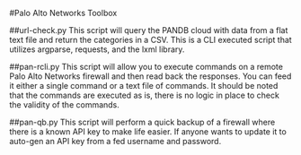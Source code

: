 #Palo Alto Networks Toolbox

##url-check.py
This script will query the PANDB cloud with data from a flat text file and return the
categories in a CSV.  This is a CLI executed script that utilizes argparse, requests,
and the lxml library.

##pan-rcli.py
This script will allow you to execute commands on a remote Palo Alto Networks firewall
and then read back the responses.  You can feed it either a single command or a text
file of commands.  It should be noted that the commands are executed as is, there is no 
logic in place to check the validity of the commands.

##pan-qb.py
This script will perform a quick backup of a firewall where there is a known API key to
make life easier.  If anyone wants to update it to auto-gen an API key from a fed username
and password.
